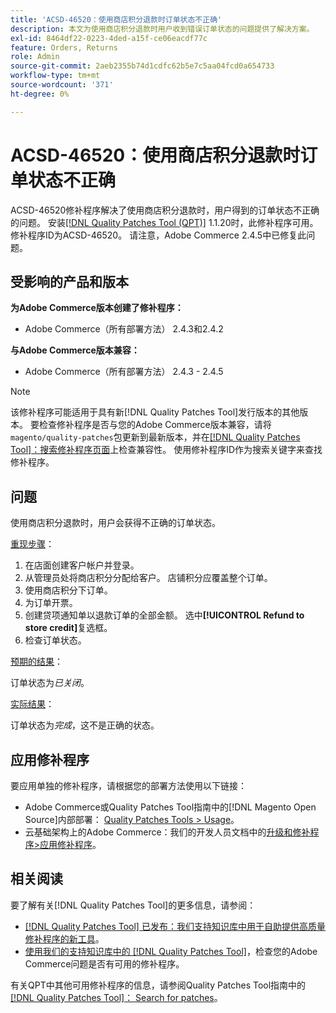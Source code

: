 ```yaml
---
title: 'ACSD-46520：使用商店积分退款时订单状态不正确'
description: 本文为使用商店积分退款时用户收到错误订单状态的问题提供了解决方案。
exl-id: 8464df22-0223-4ded-a15f-ce06eacdf77c
feature: Orders, Returns
role: Admin
source-git-commit: 2aeb2355b74d1cdfc62b5e7c5aa04fcd0a654733
workflow-type: tm+mt
source-wordcount: '371'
ht-degree: 0%

---
```


# ACSD-46520：使用商店积分退款时订单状态不正确

ACSD-46520修补程序解决了使用商店积分退款时，用户得到的订单状态不正确的问题。 安装[[!DNL Quality Patches Tool (QPT)]](/help/announcements/adobe-commerce-announcements/magento-quality-patches-released-new-tool-to-self-serve-quality-patches.md) 1.1.20时，此修补程序可用。 修补程序ID为ACSD-46520。 请注意，Adobe Commerce 2.4.5中已修复此问题。

## 受影响的产品和版本

**为Adobe Commerce版本创建了修补程序：**

* Adobe Commerce（所有部署方法） 2.4.3和2.4.2

**与Adobe Commerce版本兼容：**

* Adobe Commerce（所有部署方法） 2.4.3 - 2.4.5

>[!NOTE]
>
>该修补程序可能适用于具有新[!DNL Quality Patches Tool]发行版本的其他版本。 要检查修补程序是否与您的Adobe Commerce版本兼容，请将`magento/quality-patches`包更新到最新版本，并在[[!DNL Quality Patches Tool]：搜索修补程序页面](https://experienceleague.adobe.com/tools/commerce-quality-patches/index.html)上检查兼容性。 使用修补程序ID作为搜索关键字来查找修补程序。

## 问题

使用商店积分退款时，用户会获得不正确的订单状态。

<u>重现步骤</u>：

1. 在店面创建客户帐户并登录。
1. 从管理员处将商店积分分配给客户。 店铺积分应覆盖整个订单。
1. 使用商店积分下订单。
1. 为订单开票。
1. 创建贷项通知单以退款订单的全部金额。
选中&#x200B;**[!UICONTROL Refund to store credit]**&#x200B;复选框。
1. 检查订单状态。

<u>预期的结果</u>：

订单状态为&#x200B;*已关闭*。

<u>实际结果</u>：

订单状态为&#x200B;*完成*，这不是正确的状态。

## 应用修补程序

要应用单独的修补程序，请根据您的部署方法使用以下链接：

* Adobe Commerce或Quality Patches Tool指南中的[!DNL Magento Open Source]内部部署： [Quality Patches Tools > Usage](https://experienceleague.adobe.com/docs/commerce-operations/tools/quality-patches-tool/usage.html)。
* 云基础架构上的Adobe Commerce：我们的开发人员文档中的[升级和修补程序>应用修补程序](https://experienceleague.adobe.com/en/docs/commerce-cloud-service/user-guide/develop/upgrade/apply-patches)。

## 相关阅读

要了解有关[!DNL Quality Patches Tool]的更多信息，请参阅：

* [[!DNL Quality Patches Tool] 已发布：我们支持知识库中用于自助提供高质量修补程序的新工具](/help/announcements/adobe-commerce-announcements/magento-quality-patches-released-new-tool-to-self-serve-quality-patches.md)。
* [使用我们的支持知识库中的 [!DNL Quality Patches Tool]](https://experienceleague.adobe.com/docs/commerce-knowledge-base/kb/support-tools/patches/check-patch-for-magento-issue-with-magento-quality-patches.html)，检查您的Adobe Commerce问题是否有可用的修补程序。

有关QPT中其他可用修补程序的信息，请参阅Quality Patches Tool指南中的[[!DNL Quality Patches Tool]： Search for patches](https://experienceleague.adobe.com/tools/commerce-quality-patches/index.html)。
